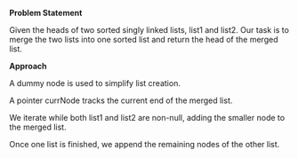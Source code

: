 **Problem Statement**

Given the heads of two sorted singly linked lists, list1 and list2.
Our task is to merge the two lists into one sorted list and return the head of the merged list.

**Approach**

A dummy node is used to simplify list creation.

A pointer currNode tracks the current end of the merged list.

We iterate while both list1 and list2 are non-null, adding the smaller node to the merged list.

Once one list is finished, we append the remaining nodes of the other list.
